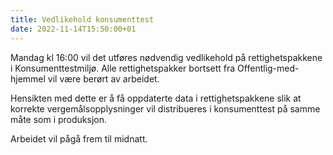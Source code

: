 ```yaml
---
title: Vedlikehold konsumenttest
date: 2022-11-14T15:50:00+01
---
```


Mandag kl 16:00 vil det utføres nødvendig vedlikehold på rettighetspakkene i Konsumenttestmiljø. Alle rettighetspakker bortsett fra Offentlig-med-hjemmel vil være berørt av arbeidet. 

Hensikten med dette er å få oppdaterte data i rettighetspakkene slik at korrekte vergemålsopplysninger vil distribueres i konsumenttest på samme måte som i produksjon. 

Arbeidet vil pågå frem til midnatt. 
